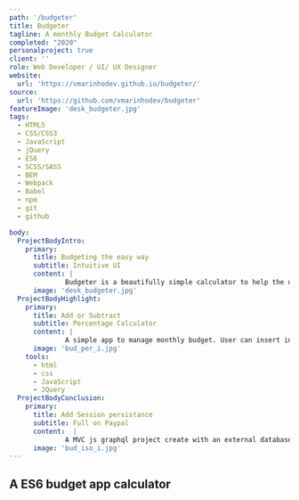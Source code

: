 ```yaml
---
path: '/budgeter'
title: Budgeter
tagline: A monthly Budget Calculator
completed: "2020"
personalproject: true
client: ''
role: Web Developer / UI/ UX Designer
website:
  url: 'https://vmarinhodev.github.io/budgeter/'
source:
  url: 'https://github.com/vmarinhodev/budgeter'
featureImage: 'desk_budgeter.jpg'
tags:
  - HTML5
  - CSS/CSS3
  - JavaScript
  - jQuery
  - ES6
  - SCSS/SASS
  - BEM
  - Webpack
  - Babel
  - npm
  - git
  - github

body:
  ProjectBodyIntro:
    primary:
      title: Budgeting the easy way
      subtitle: Intuitive UI
      content: |
              Budgeter is a beautifully simple calculator to help the user calculate a monthly budget.
      image: 'desk_budgeter.jpg'
  ProjectBodyHighlight:
    primary:
      title: Add or Subtract
      subtitle: Percentage Calculator
      content: |
              A simple app to manage monthly budget. User can insert income and outgoing values and the app will calculate the budget left for the month. It also calculates the percentage that each expense takes on the inicial budget value.
      image: 'bud_per_i.jpg'
    tools:
      - html
      - css
      - JavaScript
      - JQuery
  ProjectBodyConclusion:
    primary:
      title: Add Session persistance
      subtitle: Full on Paypal
      content:  |
              A MVC js graphql project create with an external database and build with modern javascript using es6 npm babel and webpack. Web design that not only looks good, but works just as well.
      image: 'bud_iso_i.jpg'
---
```


## A ES6 budget app calculator